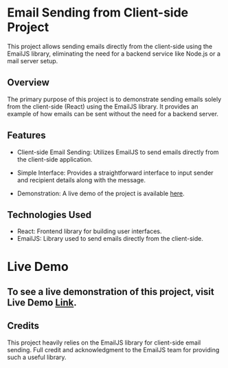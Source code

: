 # Email Sending from Client-side Project

This project allows sending emails directly from the client-side using the EmailJS library, eliminating the need for a backend service like Node.js or a mail server setup.

## Overview

The primary purpose of this project is to demonstrate sending emails solely from the client-side (React) using the EmailJS library. It provides an example of how emails can be sent without the need for a backend server.

## Features

- Client-side Email Sending: Utilizes EmailJS to send emails directly from the client-side application.

- Simple Interface: Provides a straightforward interface to input sender and recipient details along with the message.

- Demonstration: A live demo of the project is available [here]().

## Technologies Used

- React: Frontend library for building user interfaces.
- EmailJS: Library used to send emails directly from the client-side.

# Live Demo

## To see a live demonstration of this project, visit Live Demo [Link]().

## Credits

This project heavily relies on the EmailJS library for client-side email sending. Full credit and acknowledgment to the EmailJS team for providing such a useful library.
